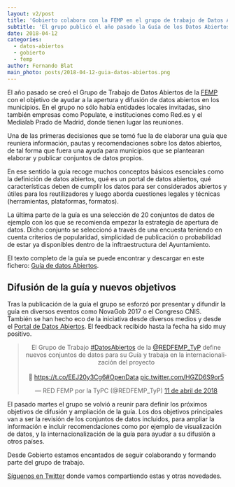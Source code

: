 ```yaml
---
layout: v2/post
title: 'Gobierto colabora con la FEMP en el grupo de trabajo de Datos Abiertos'
subtitle: 'El grupo publicó el año pasado la Guía de los Datos Abiertos para Entidades Locales'
date: 2018-04-12
categories:
  - datos-abiertos
  - gobierto
  - femp
author: Fernando Blat
main_photo: posts/2018-04-12-guia-datos-abiertos.png
---
```


El año pasado se creó el Grupo de Trabajo de Datos Abiertos de la [FEMP](http://www.femp.es/) con el objetivo de ayudar a la apertura y difusión de datos abiertos en los municipios. En el grupo no sólo había entidades locales invitadas, sino también empresas como Populate, e instituciones como Red.es y el Medialab Prado de Madrid, donde tienen lugar las reuniones.

Una de las primeras decisiones que se tomó fue la de elaborar una guía que reuniera información, pautas y recomendaciones sobre los datos abiertos, de tal forma que fuera una ayuda para municipios que se plantearan elaborar y publicar conjuntos de datos propios.

En ese sentido la guía recoge muchos conceptos básicos esenciales como la definición de datos abiertos, qué es un portal de datos abiertos, qué características deben de cumplir los datos para ser considerados abiertos y útiles para los reutilizadores y luego aborda cuestiones legales y técnicas (herramientas, plataformas, formatos).

La última parte de la guía es una selección de 20 conjuntos de datos de ejemplo con los que se recomienda empezar la estrategia de apertura de datos. Dicho conjunto se seleccionó a través de una encuesta teniendo en cuenta criterios de popularidad, simplicidad de publicación o probabilidad de estar ya disponibles dentro de la inftraestructura del Ayuntamiento.

El texto completo de la guía se puede encontrar y descargar en este fichero: [Guía de datos Abiertos](http://femp.femp.es/files/3580-1617-fichero/Gu%C3%ADa%20Datos%20Abiertos.pdf).

## Difusión de la guía y nuevos objetivos

Tras la publicación de la guía el grupo se esforzó por presentar y difundir la guía en diversos eventos como NovaGob 2017 o el Congreso CNIS. También se han hecho eco de la iniciativa desde diversos medios y desde el [Portal de Datos Abiertos](http://datos.gob.es/es/noticia/la-femp-elabora-una-guia-de-datos-abiertos-para-ayuntamientos-y-entidades-locales). El feedback recibido hasta la fecha ha sido muy positivo.

<div style="text-align: center">
  <blockquote class="twitter-tweet" data-lang="es"><p lang="es" dir="ltr">El Grupo de Trabajo <a href="https://twitter.com/hashtag/DatosAbiertos?src=hash&amp;ref_src=twsrc%5Etfw">#DatosAbiertos</a> de la <a href="https://twitter.com/REDFEMP_TyP?ref_src=twsrc%5Etfw">@REDFEMP_TyP</a> define nuevos conjuntos de datos para su Guía y trabaja en la internacionalización del proyecto<br><br>🔹 <a href="https://t.co/EEJ20y3Cg6">https://t.co/EEJ20y3Cg6</a><a href="https://twitter.com/hashtag/OpenData?src=hash&amp;ref_src=twsrc%5Etfw">#OpenData</a> <a href="https://t.co/HGZD6S9or5">pic.twitter.com/HGZD6S9or5</a></p>&mdash; RED FEMP por la TyPC (@REDFEMP_TyP) <a href="https://twitter.com/REDFEMP_TyP/status/984032443807051776?ref_src=twsrc%5Etfw">11 de abril de 2018</a></blockquote>
  <script async src="https://platform.twitter.com/widgets.js" charset="utf-8"></script>
</div>

El pasado martes el grupo se volvió a reunir para definir los próximos objetivos de difusión y ampliación de la guía. Los dos objetivos principales van a ser la revisión de los conjuntos de datos incluidos, para ampliar la información e incluir recomendaciones como por ejemplo de visualización de datos, y la internacionalización de la guía para ayudar a su difusión a otros países.

Desde Gobierto estamos encantados de seguir colaborando y formando parte del grupo de trabajo.

[Síguenos en Twitter](https://twitter.com/gobierto) donde vamos compartiendo estas y otras novedades.
